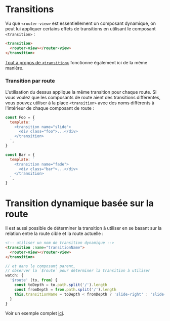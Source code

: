 # Transitions

Vu que `<router-view>` est essentiellement un composant dynamique, on peut lui appliquer certains effets de transitions en utilisant le composant `<transition>` :

```html
<transition>
  <router-view></router-view>
</transition>
```

[Tout à propos de `<transition>`](https://fr.vuejs.org/v2/guide/transitions.html) fonctionne également ici de la même manière.

### Transition par route

L'utilisation du dessus applique la même transition pour chaque route. Si vous voulez que les composants de route aient des transitions différentes, vous pouvez utiliser à la place `<transition>` avec des noms différents à l'intérieur de chaque composant de route :

```js
const Foo = {
  template: `
    <transition name="slide">
      <div class="foo">...</div>
    </transition>
  `,
}

const Bar = {
  template: `
    <transition name="fade">
      <div class="bar">...</div>
    </transition>
  `,
}
```

# Transition dynamique basée sur la route

Il est aussi possible de déterminer la transition à utiliser en se basant sur la relation entre la route cible et la route actuelle :

```html
<!-- utiliser un nom de transition dynamique -->
<transition :name="transitionName">
  <router-view></router-view>
</transition>
```

```js
// et dans le composant parent,
// observer la `$route` pour déterminer la transition à utiliser
watch: {
  '$route' (to, from) {
    const toDepth = to.path.split('/').length
    const fromDepth = from.path.split('/').length
    this.transitionName = toDepth < fromDepth ? 'slide-right' : 'slide-left'
  }
}
```

Voir un exemple complet [ici](https://github.com/zachhaber/vue-router-state/blob/dev/examples/transitions/app.js).
